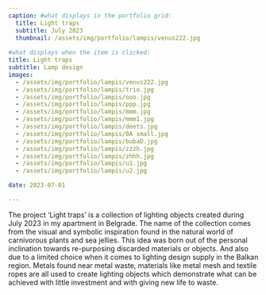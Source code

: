 ```yaml
---
caption: #what displays in the portfolio grid:
  title: Light traps
  subtitle: July 2023
  thumbnail: /assets/img/portfolio/lampis/venus222.jpg
  
#what displays when the item is clicked:
title: Light traps
subtitle: Lamp design
images: 
  - /assets/img/portfolio/lampis/venus222.jpg
  - /assets/img/portfolio/lampis/trio.jpg
  - /assets/img/portfolio/lampis/ooo.jpg
  - /assets/img/portfolio/lampis/ppp.jpg
  - /assets/img/portfolio/lampis/mmm.jpg
  - /assets/img/portfolio/lampis/mmm1.jpg
  - /assets/img/portfolio/lampis/deets.jpg
  - /assets/img/portfolio/lampis/0A small.jpg
  - /assets/img/portfolio/lampis/bubaD.jpg
  - /assets/img/portfolio/lampis/zzzh.jpg
  - /assets/img/portfolio/lampis/zhhh.jpg
  - /assets/img/portfolio/lampis/u1.jpg
  - /assets/img/portfolio/lampis/u2.jpg

date: 2023-07-01

---
```

The project ‘Light traps’ is a collection of lighting objects created during July 2023 in my apartment in Belgrade. The name of the collection comes from the visual and symbolic inspiration found in the natural world of carnivorous plants and sea jellies. This idea was born out of the personal inclination towards re-purposing discarded materials or objects. And also due to a limited choice when it comes to lighting design supply in the Balkan region. Metals found near metal waste,  materials like metal mesh and textile ropes are all used to create lighting objects which demonstrate what can be achieved with little investment and with giving new life to waste.
